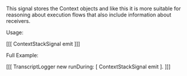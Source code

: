 This signal  stores the Context objects and like this it is more suitable for reasoning about execution flows that also include information about receivers.

Usage:

[[[
	ContextStackSignal emit
]]]

Full Example:

[[[
	TranscriptLogger new 
		runDuring: [ ContextStackSignal emit ].
]]]